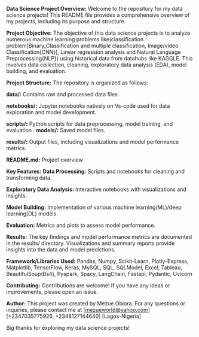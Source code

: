 **Data Science Project Overview:**
Welcome to the repository for my data science projects! This README file provides a comprehensive overview of my projects, including its purpose and structure.


**Project Objective:**
The objective of this data science projects is to analyze numerous machine learning problems like(classification problem[Binary_Classification and multiple classification, Image/video Classification{CNN}], Linear regression analysis and Natural Language Preprocessing{NLP}) using historical data from datahubs like KAGGLE. This involves data collection, cleaning, exploratory data analysis (EDA), model building, and evaluation.

**Project Structure:**
The repository is organized as follows:

**data/:** Contains raw and processed data files.

**notebooks/:** Jupyter notebooks natively on Vs-code used for data exploration and model development.

**scripts/:** Python scripts for data preprocessing, model training, and evaluation
.
**models/:** Saved model files.

**results/:** Output files, including visualizations and model performance metrics.

**README.md:** Project overview


**Key Features:**
**Data Processing:** Scripts and notebooks for cleaning and transforming data.

**Exploratory Data Analysis:** Interactive notebooks with visualizations and insights.

**Model Building:** Implementation of various machine learning(ML)/deep learning(DL) models.

**Evaluation:** Metrics and plots to assess model performance.


**Results:**
The key findings and model performance metrics are documented in the results/ directory. Visualizations and summary reports provide insights into the data and model predictions.


**Framework/Libraries Used:**
Pandas, Numpy, Scikit-Learn, Plotly-Express, Matplotlib, TensorFlow, Keras, MySQL, SQL, SQLModel, Excel, Tableau, BeautifulSoup(Bs4), Pyspark, Spacy, LangChain, Fastapi, Pydantic, Uvicorn


**Contributing:**
Contributions are welcome! If you have any ideas or improvements, please open an issue.

**Author:**
This project was created by Mezue Obiora. For any questions or inquiries, please contact me at [mezueworld@yahoo.com] [+2347035775926, +2348127144640] [Lagos-Nigeria]

Big thanks for exploring my data science projects!
